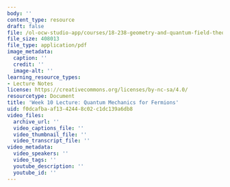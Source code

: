 ```yaml
---
body: ''
content_type: resource
draft: false
file: /ol-ocw-studio-app/courses/18-238-geometry-and-quantum-field-theory-spring-2023/mit18_238_s23_week10.pdf
file_size: 408013
file_type: application/pdf
image_metadata:
  caption: ''
  credit: ''
  image-alt: ''
learning_resource_types:
- Lecture Notes
license: https://creativecommons.org/licenses/by-nc-sa/4.0/
resourcetype: Document
title: 'Week 10 Lecture: Quantum Mechanics for Fermions'
uid: f0dcafba-af13-4244-8c02-c1dc139a6db8
video_files:
  archive_url: ''
  video_captions_file: ''
  video_thumbnail_file: ''
  video_transcript_file: ''
video_metadata:
  video_speakers: ''
  video_tags: ''
  youtube_description: ''
  youtube_id: ''
---
```

